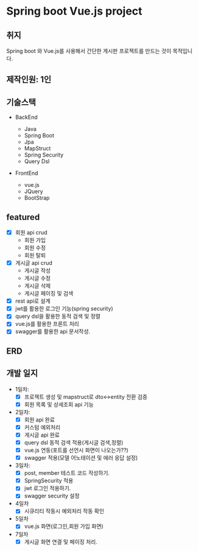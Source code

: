 # Spring boot Vue.js project

## 취지 

Spring boot 와 Vue.js를 사용해서 간단한 게시판 프로젝트를 만드는 것이 목적입니다.

## 제작인원: 1인

## 기술스택

- BackEnd
  - Java
  - Spring Boot
  - Jpa
  - MapStruct
  - Spring Security
  - Query Dsl

- FrontEnd
  - vue.js
  - JQuery
  - BootStrap

## featured 

- [x] 회원 api crud
  - 회원 가입
  - 회원 수정
  - 회원 탈퇴
- [x] 게시글 api crud
  - 게시글 작성
  - 게시글 수정
  - 게시글 삭제
  - 게시글 페이징 및 검색
- [x] rest api로 설계
- [x] jwt를 활용한 로그인 기능(spring security)
- [x] query dsl을 활용한 동적 검색 및 정렬
- [x] vue.js를 활용한 프론트 처리
- [x] swagger를 활용한 api 문서작성.

## ERD

## 개발 일지

- 1일차:
  - [x] 프로젝트 생성 및 mapstruct로 dto<->entity 전환 검증
  - [x] 회원 목록 및 상세조회 api 기능

- 2일차:
  - [x] 회원 api 완료
  - [x] 커스텀 예외처리
  - [x] 게시글 api 완료
  - [x] query dsl 동적 검색 적용(게시글 검색,정렬)
  - [x] vue.js 연동(포트를 선언시 화면이 나오는가??)
  - [x] swagger 적용(모델 어노테이션 및 에러 응답 설정)

- 3일차:
  - [x] post, member 테스트 코드 작성하기.
  - [x] SpringSecurity 적용
  - [x] jwt 로그인 적용하기.
  - [x] swagger security 설정

- 4일차
  - [x] 시큐리티 작동시 예외처리 작동 확인

- 5일차
  - [x] vue.js 화면(로그인,회원 가입 화면)

- 7일차
  - [x] 게시글 화면 연결 및 페이징 처리.